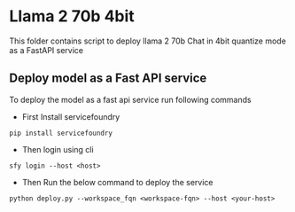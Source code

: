 # Llama 2 70b 4bit
This folder contains script to deploy llama 2 70b Chat in 4bit quantize mode as a FastAPI service

## Deploy model as a Fast API service
To deploy the model as a fast api service run following commands
* First Install servicefoundry
```
pip install servicefoundry
```
* Then login using cli
```
sfy login --host <host>
```
* Then Run the below command to deploy the service
```
python deploy.py --workspace_fqn <workspace-fqn> --host <your-host>
```
